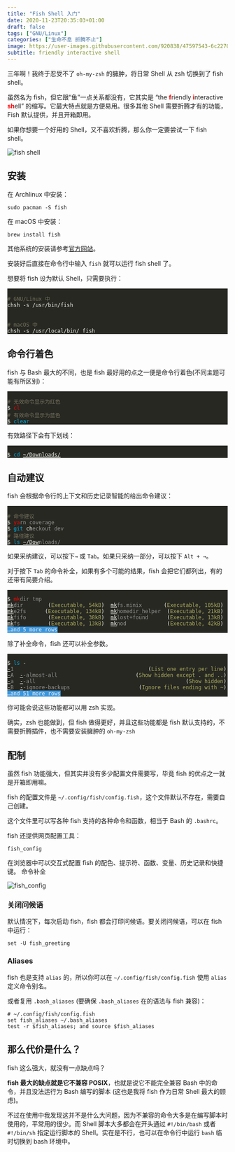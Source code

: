 ```yaml
---
title: "Fish Shell 入门"
date: 2020-11-23T20:35:03+01:00
draft: false
tags: ["GNU/Linux"]
categories: ["生命不息 折腾不止"]
image: https://user-images.githubusercontent.com/920838/47597543-6c227080-d944-11e8-8974-7bd81893120f.gif
subtitle: friendly interactive shell
---
```


<!--
![](https://mogeko.github.io/blog-images/r/085/)
{{< spoiler >}}{{< /spoiler >}}
&emsp;&emsp;
plaintext
 -->

三年啊！我终于忍受不了 `oh-my-zsh` 的臃肿，将日常 Shell 从 zsh 切换到了 fish shell。

虽然名为 fish，但它跟“鱼”一点关系都没有，它其实是 “the <span style="color: red; font-weight: bold" >f</span>riendly <span style="color: red; font-weight: bold" >i</span>nteractive <span style="color: red; font-weight: bold" >sh</span>ell” 的缩写。它最大特点就是方便易用。很多其他 Shell 需要折腾才有的功能，Fish 默认提供，并且开箱即用。

如果你想要一个好用的 Shell，又不喜欢折腾，那么你一定要尝试一下 fish shell。

![fish shell](https://mogeko.github.io/blog-images/r/085/fish_shell.jpg)

## 安装

在 Archlinux 中安装：

```shell
sudo pacman -S fish
```

在 macOS 中安装：

```shell
brew install fish
```

其他系统的安装请参考[官方网站](http://fishshell.com/#platform_tabs)。

安装好后直接在命令行中输入 `fish` 就可以运行 fish shell 了。

想要将 fish 设为默认 Shell，只需要执行：

<div class="highlight"><pre style="color:#f8f8f2;background-color:#272822;-moz-tab-size:4;-o-tab-size:4;tab-size:4"><code class="language-plaintext" data-lang="plaintext">
<span style="color:#75715e"># GNU/Linux 中</span>
<span>chsh -s /usr/bin/fish</span>
<br>
<span style="color:#75715e"># macOS 中</span>
<span>chsh -s /usr/local/bin/ fish</span>
</code></pre></div>

## 命令行着色

fish 与 Bash 最大的不同，也是 fish 最好用的点之一便是命令行着色(不同主题可能有所区别)：

<div class="highlight"><pre style="color:#f8f8f2;background-color:#272822;-moz-tab-size:4;-o-tab-size:4;tab-size:4"><code class="language-plaintext" data-lang="plaintext">
<span style="color:#75715e"># 无效命令显示为红色</span>
<span>$<span> <span style="color: #ff0000">cl</span>
<span style="color:#75715e"># 有效命令显示为蓝色</span>
<span>$</span> <span style="color: #00afe7">clear</span>
</code></pre></div>

有效路径下会有下划线：

<div class="highlight"><pre style="color:#f8f8f2;background-color:#272822;-moz-tab-size:4;-o-tab-size:4;tab-size:4"><code class="language-plaintext" data-lang="plaintext">
<span>$</span> <span style="color: #00afe7">cd</span> <span style="text-decoration: underline">~/Downloads/</span>
</code></pre></div>

## 自动建议

fish 会根据命令行的上下文和历史记录智能的给出命令建议：

<div class="highlight"><pre style="color:#f8f8f2;background-color:#272822;-moz-tab-size:4;-o-tab-size:4;tab-size:4"><code class="language-plaintext" data-lang="plaintext">
<span style="color:#75715e"># 命令建议</span>
<span>$</span> <span style="color: #ff0000">ya</span><span style="color: #949494">rn coverage</span>
<span>$</span> <span style="color: #00afe7">git</span> <span>ch</span><span style="color: #949494">eckout dev</span>
<span style="color:#75715e"># 路径建议</span>
<span>$</span> <span style="color: #00afe7">ls</span> <span style="text-decoration: underline">~/Dow</span><span style="color: #949494">nloads/</span>
</code></pre></div>

如果采纳建议，可以按下`→` 或 `Tab`。如果只采纳一部分，可以按下 `Alt + →`。

对于按下 `Tab` 的命令补全，如果有多个可能的结果，fish 会把它们都列出，有的还带有简要介绍。

<div class="highlight"><pre style="color:#f8f8f2;background-color:#272822;-moz-tab-size:4;-o-tab-size:4;tab-size:4"><code class="language-plaintext" data-lang="plaintext">
<span>$</span> <span style="color: #ff0000">mk</span><span style="color: #949494">dir tmp</span>
<span style="text-decoration: underline">mk</span><span style="color: #949494">dir</span>        <span>(</span><span style="color: #afaf5f">Executable, 54kB</span><span>)</span>  <span style="text-decoration: underline">mk</span><span style="color: #949494">fs.minix</span>       <span>(</span><span style="color: #afaf5f">Executable, 105kB</span><span>)</span>
<span style="text-decoration: underline">mk</span><span style="color: #949494">e2fs</span>     <span> (</span><span style="color: #afaf5f">Executable, 134kB</span><span>)</span>  <span style="text-decoration: underline">mk</span><span style="color: #949494">homedir_helper</span>  <span>(</span><span style="color: #afaf5f">Executable, 21kB</span><span>)</span>
<span style="text-decoration: underline">mk</span><span style="color: #949494">fifo</span>       <span>(</span><span style="color: #afaf5f">Executable, 38kB</span><span>)</span>  <span style="text-decoration: underline">mk</span><span style="color: #949494">lost+found</span>      <span>(</span><span style="color: #afaf5f">Executable, 13kB</span><span>)</span>
<span style="text-decoration: underline">mk</span><span style="color: #949494">fs</span>         <span>(</span><span style="color: #afaf5f">Executable, 13kB</span><span>)</span>  <span style="text-decoration: underline">mk</span><span style="color: #949494">nod</span>             <span>(</span><span style="color: #afaf5f">Executable, 42kB</span><span>)</span>
<span style="background-color: #3a96dd; color: #f2f2f2">…and 5 more rows</span>
</code></pre></div>

除了补全命令，fish 还可以补全参数。

<div class="highlight"><pre style="color:#f8f8f2;background-color:#272822;-moz-tab-size:4;-o-tab-size:4;tab-size:4"><code class="language-plaintext" data-lang="plaintext">
<span>$</span> <span style="color: #00afe7">ls</span> <span>-</span>
<span style="text-decoration: underline">-</span><span style="color: #949494">1</span>                                           <span>(</span><span style="color: #afaf5f">List one entry per line</span><span>)</span>
<span style="text-decoration: underline">-</span><span style="color: #949494">A</span>  <span style="text-decoration: underline">-</span><span style="color: #949494">-almost-all</span>                         <span>(</span><span style="color: #afaf5f">Show hidden except . and ..</span><span>)</span>
<span style="text-decoration: underline">-</span><span style="color: #949494">a</span>  <span style="text-decoration: underline">-</span><span style="color: #949494">-all</span>                                                <span>(</span><span style="color: #afaf5f">Show hidden</span><span>)</span>
<span style="text-decoration: underline">-</span><span style="color: #949494">B</span>  <span style="text-decoration: underline">-</span><span style="color: #949494">-ignore-backups</span>                      <span>(</span><span style="color: #afaf5f">Ignore files ending with ~</span><span>)</span>
<span style="background-color: #3a96dd; color: #f2f2f2">…and 51 more rows</span>
</code></pre></div>
你可能会说这些功能都可以用 zsh 实现。

确实，zsh 也能做到，但 fish 做得更好，并且这些功能都是 fish 默认支持的，不需要折腾插件，也不需要安装臃肿的 `oh-my-zsh`

## 配制

虽然 fish 功能强大，但其实并没有多少配置文件需要写，毕竟 fish 的优点之一就是开箱即用嘛。

fish 的配置文件是 `~/.config/fish/config.fish`，这个文件默认不存在，需要自己创建。

这个文件里可以写各种 fish 支持的各种命令和函数，相当于 Bash 的 `.bashrc`。

fish 还提供网页配置工具：

```shell
fish_config
```

在浏览器中可以交互式配置 fish 的配色、提示符、函数、变量、历史记录和快捷键。
命令补全

![fish_config](https://mogeko.github.io/blog-images/r/085/fish_config.png)

### 关闭问候语

默认情况下，每次启动 fish，fish 都会打印问候语。要关闭问候语，可以在 fish 中运行：

```shell
set -U fish_greeting
```

### Aliases

fish 也是支持 `alias` 的，所以你可以在 `~/.config/fish/config.fish` 使用 `alias` 定义命令别名。

或者复用 `.bash_aliases` (要确保 `.bash_aliases` 在的语法与 fish 兼容)：

```fish
# ~/.config/fish/config.fish
set fish_aliases ~/.bash_aliases
test -r $fish_aliases; and source $fish_aliases
```

## 那么代价是什么？

fish 这么强大，就没有一点缺点吗？

**fish 最大的缺点就是它不兼容 POSIX**，也就是说它不能完全兼容 Bash 中的命令，并且没法运行为 Bash 编写的脚本 (这也是我将 fish 作为日常 Shell 最大的顾虑)。

不过在使用中我发现这并不是什么大问题，因为不兼容的命令大多是在编写脚本时使用的，平常用的很少。而 Shell 脚本大多都会在开头通过 `#!/bin/bash` 或者 `#!/bin/sh` 指定运行脚本的 Shell。实在是不行，也可以在命令行中运行 `bash` 临时切换到 bash 环境中。
